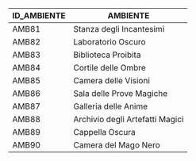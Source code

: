 | ID_AMBIENTE | AMBIENTE                           |
|-------------|------------------------------------|
| AMB81       | Stanza degli Incantesimi            |
| AMB82       | Laboratorio Oscuro                 |
| AMB83       | Biblioteca Proibita                |
| AMB84       | Cortile delle Ombre                |
| AMB85       | Camera delle Visioni               |
| AMB86       | Sala delle Prove Magiche           |
| AMB87       | Galleria delle Anime                |
| AMB88       | Archivio degli Artefatti Magici    |
| AMB89       | Cappella Oscura                    |
| AMB90       | Camera del Mago Nero               |
